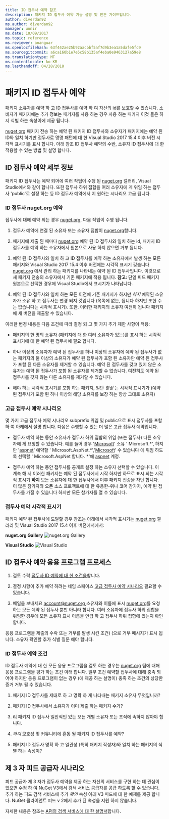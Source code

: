 ```yaml
---
title: ID 접두사 예약 참조
description: 패키지 ID 접두사 예약 기능 설명 및 만든 가이드입니다.
author: diverdan92
ms.author: diverdan92
manager: unnir
ms.date: 10/09/2017
ms.topic: reference
ms.reviewer: ananguar
ms.openlocfilehash: 63f442ae25b92aacbbf5af7d9b3ea1a5dafe5fc9
ms.sourcegitcommit: a6ca160b1e7e5c58b135af4eba0e9463127a59e8
ms.translationtype: MT
ms.contentlocale: ko-KR
ms.lasthandoff: 04/28/2018
---
```

# <a name="package-id-prefix-reservation"></a>패키지 ID 접두사 예약

패키지 소유자를 예약 하 고 ID 접두사를 예약 하 여 자신의 id를 보호할 수 있습니다. 소비자가 패키지에는 추가 정보는 패키지를 사용 하는 경우 사용 하는 패키지 이것 들은 하지 식별 하는 속성이에 제공 됩니다. 

[nuget.org](https://www.nuget.org/) 패키지 전송 하는 예약 된 패키지 ID 접두사와 소유자가 패키지에는 예약 된 ID와 일치 하기만 접두사로 명명 패턴에 대 한 Visual Studio 2017 15.4 이후 버전 시각적 표시기를 표시 합니다. 아래 참조 ID 접두사 예약의 수반, 소유자 ID 접두사에 대 한 적용할 수 있는 방법 및 설명 합니다.

## <a name="id-prefix-reservation-details"></a>ID 접두사 예약 세부 정보

패키지 ID 접두사는 예약 되어에 여러 작업이 수행 된 [nuget.org](https://www.nuget.org/) 갤러리, Visual Studio에서와 같이 합니다. 또한 접두사 하위 집합을 여러 소유자에 게 위임 하는 접두사 'public'로 설정 하는 등 ID 접두사 예약에서 지 원하는 시나리오 고급 됩니다.

### <a name="id-prefix-reservation-on-nugetorg"></a>ID 접두사 nuget.org 예약

접두사에 대해 예약 되는 경우 [nuget.org](https://www.nuget.org/), 다음 작업이 수행 됩니다.

1. 접두사 예약에 연결 된 소유자 또는 소유자 집합이 [nuget.org](https://www.nuget.org/)합니다.

1. 패키지에 제출 된 때마다 [nuget.org](https://www.nuget.org/) 예약 된 ID 접두사와 일치 하는 id, 패키지 ID 접두사를 예약 하는 소유자에서 원본으로 사용 하지 않으면 거부 됩니다.

1. 예약 된 ID 접두사와 일치 하 고 ID 접두사를 예약 하는 소유자에서 발생 하는 모든 패키지와 Visual Studio 2017 15.4 이후 버전에는 시각적 표시기 갖습니다 [nuget.org](https://www.nuget.org/) 에서 관리 하는 패키지를 나타내는 예약 된 ID 접두사입니다. 이것으로 새 패키지 전송의 소유자에서 기존 패키지에 적용 됩니다. **참고:** 단일 피드 패키지 원본으로 선택한 경우에 Visual Studio에서 표시기가 나타납니다.

1. 예약 된 ID 접두사와 일치 하는 모든 이전에 기존 패키지가 하지만 *하지* 예약된 소유자가 소유 하 고 접두사는 변경 되지 것입니다 (목록에 없는, 됩니다 하지만 또한 수는 없습니다는 시각적 표시기). 또한, 이러한 패키지의 소유자 여전히 됩니다 패키지에 새 버전을 제출할 수 있습니다.

이러한 변경 내용은 다음 조건에 따라 결정 되 고 몇 가지 추가 제한 사항이 적용:

- 패키지의 한 명의 소유자 (패키지에 대 한 여러 소유자가 있는)를 표시 하는 시각적 표시기에 대 한 예약 된 접두사에 필요 합니다.

- 하나 이상의 소유자가 예약 된 접두사를 하나 이상의 소유자에 예약 된 접두사가 없는 패키지의 둘 이상의 소유자가 예약 된 접두사가 포함 된 소유자만 예약 된 접두사가 포함 된 다른 소유자를 제거할 수 있습니다. 예약 된 접두사를 갖고 있지 않은 소유자는 예약 된 접두사가 포함 된 소유자를 제거할 수 없습니다. 여전히도 예약 된 접두사를 갖지 않는 다른 소유자를 제거할 수 있습니다.

- 해야 하는 시각적 표시기를 포함 하는 패키지, 일단 *항상* 는 시각적 표시기가 (예약 된 접두사가 포함 된 하나 이상의 해당 소유자를 보장 하는 항상 그대로 소유자)

### <a name="advanced-prefix-reservation-scenarios"></a>고급 접두사 예약 시나리오

몇 가지 고급 접두사 예약 시나리오 subprefix 위임 및 public으로 표시 접두사를 포함 하 여 아래에서 설명 합니다. 다음은 수행할 수 있는 더 많은 고급 접두사 예약입니다. 

- 접두사 예약 하는 동안 소유자가 접두사 하위 집합의 위임 (또는 접두사) 다른 소유자에 게 요청할 수 있습니다. 예를 들어 경우 '[Microsoft](https://www.nuget.org/profiles/microsoft)' 소유 ' Microsoft.\*', 하지만 '[aspnet](https://www.nuget.org/profiles/aspnet)' 예약할 ' Microsoft.AspNet.\*','[Microsoft](https://www.nuget.org/profiles/microsoft)' 수 있습니다 에 위임 하도록 선택할 ' Microsoft.AspNet 합니다. \*'에 [aspnet](https://www.nuget.org/profiles/aspnet) 계정.

- 접두사 예약 하는 동안 접두사를 공개로 설정 하는 소유자 선택할 수 있습니다. 이 계속 해 서 이러한 패키지는 예약 된 접두사에서 시작 하지만 하므로 표시 되는 시각적 표시기 **하지** 모든 소유자에 대 한 접두사에서 이후 패키지 전송을 차단 합니다. 이 많은 참가자와 오픈 소스 프로젝트에 대 한 유용한-위나 코어 참가자, 예약 된 접두사를 가질 수 있습니다 하지만 모든 참가자를 열 수 있습니다. 

### <a name="prefix-reservation-visual-indicator"></a>접두사 예약 시각적 표시기

패키지 예약 된 접두사에 도달할 경우 참조는 아래에서 시각적 표시기는 [nuget.org](https://www.nuget.org/) 갤러리 및 Visual Studio 2017 15.4 이후 버전에서에서:

**nuget.org Gallery**
![nuget.org Gallery](media/nuget-gallery-reserved-prefix.png)

**Visual Studio**
![Visual Studio](media/visual-studio-reserved-prefix.png)

## <a name="id-prefix-reservation-application-process"></a>ID 접두사 예약 응용 프로그램 프로세스

1. 검토 수락 [접두사 ID 예약에 대 한 조건을](#id-prefix-reservation-criteria)합니다.

2. 결정 사항이 추가 예약 하려는 네임 스페이스 [고급 접두사 예약 시나리오](#advanced-prefix-reservation-scenarios) 필요할 수 있습니다.

3. 메일을 보내세요 [ account@nuget.org ](mailto:account@nuget.org) 소유자와 이름에 표시 [nuget.org](https://www.nuget.org/)를 요청 하는 모든 예약 된 접두사 뿐만 아니라 합니다. 여러 소유자에 접두사 하위 집합을 위임한 경우에 모든 소유자 표시 이름을 언급 하 고 접두사 하위 집합에 있는지 확인 합니다.

응용 프로그램을 제출의 수락 또는 거부를 발생 시킨 조건) (으로 거부 메시지가 표시 됩니다. 소유자 확인할 추가 식별 질문 해야 합니다.

### <a name="id-prefix-reservation-criteria"></a>ID 접두사 예약 조건

ID 접두사 예약에 대 한 모든 응용 프로그램을 검토 하는 경우는 [nuget.org](https://www.nuget.org/) 팀에 대해 응용 프로그램을 평가 하는 조건 아래 합니다. 일부 조건 예약할 접두사에 대해 충족 되어야 하지만 응용 프로그램이 없는 경우 (에 제공 하는 설명이) 충족 하는 조건의 상당한 증거 거부 될 수 있습니다.

1. 패키지 ID 접두사를 제대로 하 고 명확 하 게 나타내는 패키지 소유자 무엇입니까?

1. 패키지 ID 접두사에서 소유자가 이미 제출 하는 패키지 수가?

1. 리 패키지 ID 접두사 일반적인 있는 모든 개별 소유자 또는 조직에 속하지 않아야 합니다.

1. *하지* 모호성 및 커뮤니티에 혼동 될 패키지 ID 접두사를 예약?

1. 패키지 ID 접두사 명확 하 고 일관성 (특히 패키지 작성자)와 일치 하는 패키지의 식별 하는 속성이?

## <a name="third-party-feed-provider-scenarios"></a>제 3 자 피드 공급자 시나리오

피드 공급자 제 3 자가 접두사 예약을 제공 하는 자신의 서비스를 구현 하는 데 관심이 있으면 수정 하 여 NuGet V3에서 검색 서비스 공급자를 공급 하도록 할 수 있습니다. 추가 하는 피드 검색 서비스에 추가 *확인* 속성 아래 V3 피드에 대 한 예제를 제공 합니다. NuGet 클라이언트 피드 v 2에서 추가 된 속성을 지원 하지 않습니다.

자세한 내용은 참조는 [API의 검색 서비스에 대 한 설명서](../api/search-query-service-resource.md)합니다.
